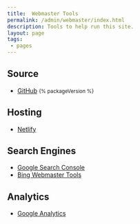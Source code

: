 ```yaml
---
title:  Webmaster Tools
permalink: /admin/webmaster/index.html
description: Tools to help run this site.
layout: page
tags:
 - pages
---
```


## Source

- [GitHub](https://github.com/ecrosstexas/ecrosstexas.com-excellent) <small>{% packageVersion %}</small>

## Hosting

- [Netlify](https://www.netlify.com/)

## Search Engines

- [Google Search Console](https://search.google.com/search-console?resource_id=https%3A%2F%2Fwww.ecrosstexas.com%2F)
- [Bing Webmaster Tools](https://www.bing.com/webmasters/home?siteUrl=https://www.ecrosstexas.com/)

## Analytics
- [Google Analytics](https://analytics.google.com/analytics/)